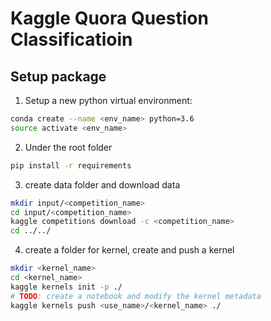 # Kaggle Quora Question Classificatioin

## Setup package
1. Setup a new python virtual environment:
```bash
conda create --name <env_name> python=3.6
source activate <env_name>
```
2. Under the root folder
```bash
pip install -r requirements
```
3. create data folder and download data
```bash
mkdir input/<competition_name>
cd input/<competition_name>
kaggle competitions download -c <competition_name>
cd ../../
```
4. create a folder for kernel, create and push a kernel
```bash
mkdir <kernel_name>
cd <kernel_name>
kaggle kernels init -p ./
# TODO: create a notebook and modify the kernel metadata
kaggle kernels push <use_name>/<kernel_name> ./
```
